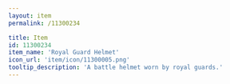 ```yaml
---
layout: item
permalink: /11300234

title: Item
id: 11300234
item_name: 'Royal Guard Helmet'
icon_url: 'item/icon/11300005.png'
tooltip_description: 'A battle helmet worn by royal guards.'
---
```

